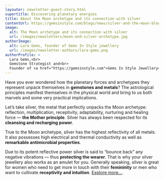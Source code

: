 ```yaml
---
layouter: newsletter-guest-story.html
supertitle: Discovering planetary energies
title: About the Moon archetype and its connection with silver
contentUrl: https://gemsinstyle.com/blogs/news/silver-and-the-moon-blog-post
image:
  alt: The Moon archetype and its connection with silver
  url: /images/newsletters/moon-and-silver-archetype.jpg  
authorImage:
  alt: Lara Gems, founder of Gems In Style jewellery
  url: /images/newsletter-authors/lara-gems.png
authorProfile: >
  Lara Gems,<br>
  Gemstone Strategist and<br>
  Founder of <a href="https://gemsinstyle.com">Gems In Style Jewellery</a>
---
```


Have you ever wondered how the planetary forces and archetypes they represent unpack themselves in **gemstones and metals**? The astrological principles manifest themselves in the physical world and bring to us both marvels and some very practical implications.

Let’s take silver, the metal that perfectly unpacks the Moon archetype: reflection, multiplication, receptivity, adaptability, nurturing and healing force — **the Mother principle**. Silver has always been respected for its **cleansing and recharging power**. 

True to the Moon archetype, silver has the highest reflectivity of all metals. It also  possesses high electrical and thermal conductivity as well as **remarkable antimicrobial properties**.

Due to its potent reflective power silver is said to “bounce back” any negative vibrations — thus **protecting the wearer**. That is why your silver jewellery also works as an amulet for you. Generally speaking, silver is great for women who need to get more in touch with their **femininity** or men who want to cultivate **receptivity and intuition**. [Explore more…]($contentUrl).

